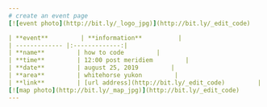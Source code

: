 ```yaml
---
# create an event page
[![event photo](http://bit.ly/_logo_jpg)](http://bit.ly/_edit_code)

| **event**         | **information**          |
| ------------- |:-------------:| 
| **name**         | how to code         | 
| **time**         | 12:00 post meridiem         | 
| **date**         | august 25, 2019         |
| **area**         | whitehorse yukon         | 
| **link**         | [url address](http://bit.ly/_edit_code)         |
[![map photo](http://bit.ly/_map_jpg)](http://bit.ly/_edit_code)
---
```

